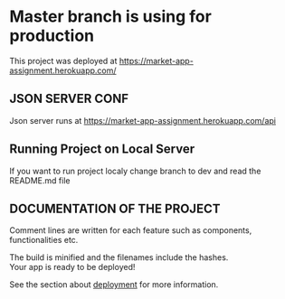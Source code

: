 # Master branch is using for production

This project was deployed at https://market-app-assignment.herokuapp.com/

## JSON SERVER CONF

Json server runs at https://market-app-assignment.herokuapp.com/api

## Running Project on Local Server

If you want to run project localy change branch to dev and read the README.md file

## DOCUMENTATION OF THE PROJECT

Comment lines are written for each feature such as components, functionalities etc.

The build is minified and the filenames include the hashes.\
Your app is ready to be deployed!

See the section about [deployment](https://facebook.github.io/create-react-app/docs/deployment) for more information.
